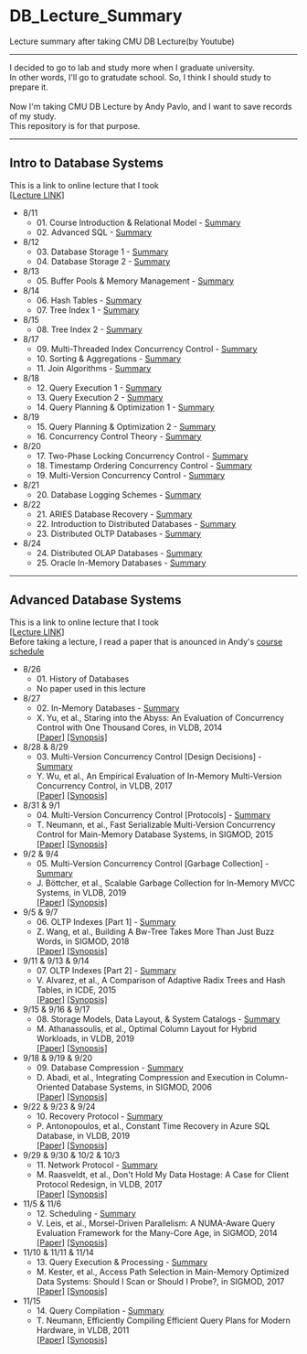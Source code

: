 # DB_Lecture_Summary
Lecture summary after taking CMU DB Lecture(by Youtube)

***
I decided to go to lab and study more when I graduate university.<br>
In other words, I'll go to gratudate school. So, I think I should study to prepare it.<br><br>
Now I'm taking CMU DB Lecture by Andy Pavlo, and I want to save records of my study.<br>
This repository is for that purpose.<br>
***
## Intro to Database Systems
This is a link to online lecture that I took<br>
[[Lecture LINK]](https://www.youtube.com/watch?v=oeYBdghaIjc&list=PLSE8ODhjZXjbohkNBWQs_otTrBTrjyohi)

- 8/11<br>
  - 01\. Course Introduction & Relational Model - [Summary](https://github.com/pch6828/DB_Lecture_Summary/blob/master/Intro%20to%20Database%20Systems/01-Course_Introduction_%26_Relational_Model.pdf)
  - 02\. Advanced SQL - [Summary](https://github.com/pch6828/DB_Lecture_Summary/blob/master/Intro%20to%20Database%20Systems/02-Advanced_SQL.pdf)
- 8/12<br>
  - 03\. Database Storage 1 - [Summary](https://github.com/pch6828/DB_Lecture_Summary/blob/master/Intro%20to%20Database%20Systems/03-Database_Storage_1.pdf)
  - 04\. Database Storage 2 - [Summary](https://github.com/pch6828/DB_Lecture_Summary/blob/master/Intro%20to%20Database%20Systems/04-Database_Storage_2.pdf)
- 8/13<br>
  - 05\. Buffer Pools & Memory Management - [Summary](https://github.com/pch6828/DB_Lecture_Summary/blob/master/Intro%20to%20Database%20Systems/05-Buffer_Pools_%26_Memory_Management.pdf)
- 8/14<br>
  - 06\. Hash Tables - [Summary](https://github.com/pch6828/DB_Lecture_Summary/blob/master/Intro%20to%20Database%20Systems/06-Hash_Tables.pdf)
  - 07\. Tree Index 1 - [Summary](https://github.com/pch6828/DB_Lecture_Summary/blob/master/Intro%20to%20Database%20Systems/07-Tree_Indexes_1.pdf)
- 8/15<br>
  - 08\. Tree Index 2 - [Summary](https://github.com/pch6828/DB_Lecture_Summary/blob/master/Intro%20to%20Database%20Systems/08-Tree_Indexes_2.pdf)
- 8/17<br>
  - 09\. Multi-Threaded Index Concurrency Control - [Summary](https://github.com/pch6828/DB_Lecture_Summary/blob/master/Intro%20to%20Database%20Systems/09-Multi_Threaded_Index_Concurrency_Control.pdf)
  - 10\. Sorting & Aggregations - [Summary](https://github.com/pch6828/DB_Lecture_Summary/blob/master/Intro%20to%20Database%20Systems/10-Sorting_%26_Aggregations.pdf)
  - 11\. Join Algorithms - [Summary](https://github.com/pch6828/DB_Lecture_Summary/blob/master/Intro%20to%20Database%20Systems/11-Join_Algorithms.pdf)
- 8/18<br>
  - 12\. Query Execution 1 - [Summary](https://github.com/pch6828/DB_Lecture_Summary/blob/master/Intro%20to%20Database%20Systems/12-Query_Execution_1.pdf)
  - 13\. Query Execution 2 - [Summary](https://github.com/pch6828/DB_Lecture_Summary/blob/master/Intro%20to%20Database%20Systems/13-Query_Execution_2.pdf)
  - 14\. Query Planning & Optimization 1 - [Summary](https://github.com/pch6828/DB_Lecture_Summary/blob/master/Intro%20to%20Database%20Systems/14-Query_Planning_%26_Optimization_1.pdf)
- 8/19<br>
  - 15\. Query Planning & Optimization 2 - [Summary](https://github.com/pch6828/DB_Lecture_Summary/blob/master/Intro%20to%20Database%20Systems/15-Query_Planning_%26_Optimization_2.pdf)
  - 16\. Concurrency Control Theory - [Summary](https://github.com/pch6828/DB_Lecture_Summary/blob/master/Intro%20to%20Database%20Systems/16-Concurrency_Control_Theory.pdf)
- 8/20<br>
  - 17\. Two-Phase Locking Concurrency Control - [Summary](https://github.com/pch6828/DB_Lecture_Summary/blob/master/Intro%20to%20Database%20Systems/17-TwoPhase_Locking_Concurrency_Control.pdf)
  - 18\. Timestamp Ordering Concurrency Control - [Summary](https://github.com/pch6828/DB_Lecture_Summary/blob/master/Intro%20to%20Database%20Systems/18-Timestamp_Ordering_Concurrency_Control.pdf)
  - 19\. Multi-Version Concurrency Control - [Summary](https://github.com/pch6828/DB_Lecture_Summary/blob/master/Intro%20to%20Database%20Systems/19-MultiVersion_Concurrency_Control.pdf)
- 8/21<br>
  - 20\. Database Logging Schemes - [Summary](https://github.com/pch6828/DB_Lecture_Summary/blob/master/Intro%20to%20Database%20Systems/20-Database_Logging_Schemes.pdf)
- 8/22<br>
  - 21\. ARIES Database Recovery - [Summary](https://github.com/pch6828/DB_Lecture_Summary/blob/master/Intro%20to%20Database%20Systems/21-ARIES_Database_Recovery.pdf)
  - 22\. Introduction to Distributed Databases - [Summary](https://github.com/pch6828/DB_Lecture_Summary/blob/master/Intro%20to%20Database%20Systems/22-Introduction_to_Distributed_Databases.pdf)
  - 23\. Distributed OLTP Databases - [Summary](https://github.com/pch6828/DB_Lecture_Summary/blob/master/Intro%20to%20Database%20Systems/23-Distributed_OLTP_Databases.pdf)
- 8/24<br>
  - 24\. Distributed OLAP Databases - [Summary](https://github.com/pch6828/DB_Lecture_Summary/blob/master/Intro%20to%20Database%20Systems/24-Distributed_OLAP_Databases.pdf)
  - 25\. Oracle In-Memory Databases - [Summary](https://github.com/pch6828/DB_Lecture_Summary/blob/master/Intro%20to%20Database%20Systems/25-Oracle_In_Memory_Databases.pdf)
***
## Advanced Database Systems
This is a link to online lecture that I took<br>
[[Lecture LINK]](https://www.youtube.com/watch?v=SdW5RKUboKc&list=PLSE8ODhjZXjasmrEd2_Yi1deeE360zv5O)<br>
Before taking a lecture, I read a paper that is anounced in Andy's [course schedule](https://15721.courses.cs.cmu.edu/spring2020/schedule.html)

- 8/26<br>
  - 01\. History of Databases
  - No paper used in this lecture
- 8/27<br>
  - 02\. In-Memory Databases - [Summary](https://github.com/pch6828/DB_Lecture_Summary/blob/master/Advanced%20Database%20Systems/02-In%20Memory%20Databases/02-InMemory_Databases.pdf)
  - X. Yu, et al., Staring into the Abyss: An Evaluation of Concurrency Control with One Thousand Cores, in VLDB, 2014
  <br>[[Paper]](https://dl.acm.org/doi/10.14778/2735508.2735511)  [[Synopsis]](https://github.com/pch6828/DB_Lecture_Summary/blob/master/Advanced%20Database%20Systems/02-In%20Memory%20Databases/02-Paper_Synopsis.pdf)
- 8/28 & 8/29<br>
  - 03\. Multi-Version Concurrency Control [Design Decisions] - [Summary](https://github.com/pch6828/DB_Lecture_Summary/blob/master/Advanced%20Database%20Systems/03-MVCC%20Design%20Decisions/03-MultiVersion_Concurrency_Control_Design_Decisions.pdf)
  - Y. Wu, et al., An Empirical Evaluation of In-Memory Multi-Version Concurrency Control, in VLDB, 2017
  <br>[[Paper]](https://dl.acm.org/doi/10.14778/3067421.3067427)  [[Synopsis]](https://github.com/pch6828/DB_Lecture_Summary/blob/master/Advanced%20Database%20Systems/03-MVCC%20Design%20Decisions/03-Paper_Synopsis.pdf)
- 8/31 & 9/1<br>
  - 04\. Multi-Version Concurrency Control [Protocols] - [Summary](https://github.com/pch6828/DB_Lecture_Summary/blob/master/Advanced%20Database%20Systems/04-MVCC%20Protocols/04-MultiVersion_Concurrency_Control_Protocols.pdf)
  - T. Neumann, et al., Fast Serializable Multi-Version Concurrency Control for Main-Memory Database Systems, in SIGMOD, 2015 
  <br>[[Paper]](https://dl.acm.org/doi/10.1145/2723372.2749436)  [[Synopsis]](https://github.com/pch6828/DB_Lecture_Summary/blob/master/Advanced%20Database%20Systems/04-MVCC%20Protocols/04-Paper_Synopsis.pdf)
- 9/2 & 9/4<br>
  - 05\. Multi-Version Concurrency Control [Garbage Collection] - [Summary](https://github.com/pch6828/DB_Lecture_Summary/blob/master/Advanced%20Database%20Systems/05-MVCC%20Garbage%20Collection/05-MultiVersion_Concurrency_Control_Garbage_Collection.pdf) 
  - J. Böttcher, et al., Scalable Garbage Collection for In-Memory MVCC Systems, in VLDB, 2019
  <br>[[Paper]](https://dl.acm.org/doi/10.14778/3364324.3364328)  [[Synopsis]](https://github.com/pch6828/DB_Lecture_Summary/blob/master/Advanced%20Database%20Systems/05-MVCC%20Garbage%20Collection/05-Paper_Synopsis.pdf)
- 9/5 & 9/7<br>
  - 06\. OLTP Indexes [Part 1] - [Summary](https://github.com/pch6828/DB_Lecture_Summary/blob/master/Advanced%20Database%20Systems/06-OLTP%20Database%201/06-OLTP_Databases_1.pdf)
  - Z. Wang, et al., Building A Bw-Tree Takes More Than Just Buzz Words, in SIGMOD, 2018 
  <br>[[Paper]](https://dl.acm.org/doi/10.1145/3183713.3196895)  [[Synopsis]](https://github.com/pch6828/DB_Lecture_Summary/blob/master/Advanced%20Database%20Systems/06-OLTP%20Database%201/06-Paper_Synopsis.pdf)
- 9/11 & 9/13 & 9/14<br>
  - 07\. OLTP Indexes [Part 2] - [Summary](https://github.com/pch6828/DB_Lecture_Summary/blob/master/Advanced%20Database%20Systems/07-OLTP%20Database%202/07-OLTP_Databases_2.pdf)
  - V. Alvarez, et al., A Comparison of Adaptive Radix Trees and Hash Tables, in ICDE, 2015 
  <br>[[Paper]](https://ieeexplore.ieee.org/document/7113370/footnotes#footnotes)  [[Synopsis]](https://github.com/pch6828/DB_Lecture_Summary/blob/master/Advanced%20Database%20Systems/07-OLTP%20Database%202/07-Paper_Synopsis.pdf)
- 9/15 & 9/16 & 9/17<br>
  - 08\. Storage Models, Data Layout, & System Catalogs - [Summary](https://github.com/pch6828/DB_Lecture_Summary/blob/master/Advanced%20Database%20Systems/08-Storage%20Models%2C%20Data%20Layout%2C%20%26%20System%20Catalogs/08-Database_Storage_Models_%26_Layout.pdf)
  - M. Athanassoulis, et al., Optimal Column Layout for Hybrid Workloads, in VLDB, 2019
  <br>[[Paper]](https://dl.acm.org/doi/10.14778/3358701.3358707)  [[Synopsis]](https://github.com/pch6828/DB_Lecture_Summary/blob/master/Advanced%20Database%20Systems/08-Storage%20Models%2C%20Data%20Layout%2C%20%26%20System%20Catalogs/08-Paper_Synopsis.pdf)
- 9/18 & 9/19 & 9/20<br>
  - 09\. Database Compression - [Summary](https://github.com/pch6828/DB_Lecture_Summary/blob/master/Advanced%20Database%20Systems/09-Database%20Compression/09-Database_Compression.pdf)
  - D. Abadi, et al., Integrating Compression and Execution in Column-Oriented Database Systems, in SIGMOD, 2006
  <br>[[Paper]](https://dl.acm.org/doi/10.1145/1142473.1142548)  [[Synopsis]](https://github.com/pch6828/DB_Lecture_Summary/blob/master/Advanced%20Database%20Systems/09-Database%20Compression/09-Paper_Synopsis.pdf)
- 9/22 & 9/23 & 9/24<br>
  - 10\. Recovery Protocol - [Summary](https://github.com/pch6828/DB_Lecture_Summary/blob/master/Advanced%20Database%20Systems/10-Recovery%20Protocols/10-Recovery_Protocol.pdf)
  - P. Antonopoulos, et al., Constant Time Recovery in Azure SQL Database, in VLDB, 2019
  <br>[[Paper]](https://dl.acm.org/doi/10.14778/3352063.3352131)  [[Synopsis]](https://github.com/pch6828/DB_Lecture_Summary/blob/master/Advanced%20Database%20Systems/10-Recovery%20Protocols/10-Recovery_Protocol.pdf)
- 9/29 & 9/30 & 10/2 & 10/3<br>
  - 11\. Network Protocol - [Summary](https://github.com/pch6828/DB_Lecture_Summary/blob/master/Advanced%20Database%20Systems/11-Network%20Protocols/11-Networking.pdf)
  - M. Raasveldt, et al., Don't Hold My Data Hostage: A Case for Client Protocol Redesign, in VLDB, 2017
  <br>[[Paper]](https://dl.acm.org/doi/10.14778/3115404.3115408)  [[Synopsis]](https://github.com/pch6828/DB_Lecture_Summary/blob/master/Advanced%20Database%20Systems/11-Network%20Protocols/11-Paper_Synopsis.pdf)
- 11/5 & 11/6
  - 12\. Scheduling - [Summary](https://github.com/pch6828/DB_Lecture_Summary/blob/master/Advanced%20Database%20Systems/12-Scheduling/12-Scheduling.pdf)
  - V. Leis, et al., Morsel-Driven Parallelism: A NUMA-Aware Query Evaluation Framework for the Many-Core Age, in SIGMOD, 2014
  <br>[[Paper]](https://dl.acm.org/doi/10.1145/2588555.2610507)  [[Synopsis]](https://github.com/pch6828/DB_Lecture_Summary/blob/master/Advanced%20Database%20Systems/12-Scheduling/12-Paper_Synopsis.pdf)
- 11/10 & 11/11 & 11/14
  - 13\. Query Execution & Processing - [Summary](https://github.com/pch6828/DB_Lecture_Summary/blob/master/Advanced%20Database%20Systems/13-Query%20Execution/13-Query_Processing.pdf)
  - M. Kester, et al., Access Path Selection in Main-Memory Optimized Data Systems: Should I Scan or Should I Probe?, in SIGMOD, 2017
  <br>[[Paper]](https://stratos.seas.harvard.edu/publications/access-path-selection-main-memory-optimized-data-systems-should-i-scan-or)  [[Synopsis]](https://github.com/pch6828/DB_Lecture_Summary/blob/master/Advanced%20Database%20Systems/13-Query%20Execution/13-Paper_Synopsis.pdf)
- 11/15
  - 14\. Query Compilation - [Summary](https://github.com/pch6828/DB_Lecture_Summary/blob/master/Advanced%20Database%20Systems/14-Query%20Compilation/14-Query_Compilation.pdf)
  - T. Neumann, Efficiently Compiling Efficient Query Plans for Modern Hardware, in VLDB, 2011
  <br>[[Paper]](https://dl.acm.org/doi/10.14778/2002938.2002940)  [[Synopsis]](https://github.com/pch6828/DB_Lecture_Summary/blob/master/Advanced%20Database%20Systems/14-Query%20Compilation/14-Paper_Synopsis.pdf)
